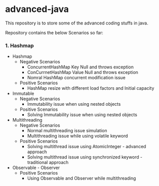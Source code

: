 # advanced-java

This repository is to store some of the advanced coding stuffs in java.

Repository contains the below Scenarios so far:
### 1. Hashmap  ###
* Hashmap
  * Negative Scenarios
    * ConcurrentHashMap Key Null and throws exception
    * ConCurrnetHashMap Value Null and throws exception
    * Nomral HashMap concurrent modification issue
  * Positive Scenarios
    * HashMap resize with different load factors and Initial capacity
* Immutable
  * Negative Scenarios
    * Immutability issue when using nested objects
  * Positive Scenarios
    * Solving Immutability issue when using nested objects
* Multithreading
  * Negative Scenarios
    * Normal multithreading issue simulation
    * Multithreading issue while using volatile keyword
  * Positive Scenarios
    * Solving multithread issue using AtomicInteger - advanced approach
    * Solving multithread issue using synchronized keyword - traditional approach
* Observable - Observer
  * Positive Scenarios
    * Using Observable and Observer while multithreading
  
